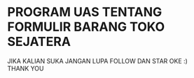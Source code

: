 # PROGRAM UAS TENTANG FORMULIR BARANG TOKO SEJATERA
JIKA KALIAN SUKA JANGAN LUPA FOLLOW DAN STAR OKE :)
<BR>
THANK YOU
